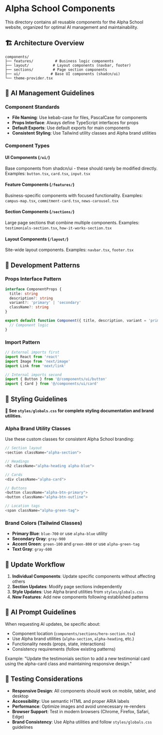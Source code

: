 # Alpha School Components

This directory contains all reusable components for the Alpha School website, organized for optimal AI management and maintainability.

## 🏗️ Architecture Overview

```
components/
├── features/          # Business logic components
├── layout/           # Layout components (navbar, footer)
├── sections/         # Page section components
├── ui/              # Base UI components (shadcn/ui)
└── theme-provider.tsx
```

## 🎯 AI Management Guidelines

### Component Standards
- **File Naming**: Use kebab-case for files, PascalCase for components
- **Props Interface**: Always define TypeScript interfaces for props
- **Default Exports**: Use default exports for main components
- **Consistent Styling**: Use Tailwind utility classes and Alpha brand utilities

### Component Types

#### UI Components (`/ui/`)
Base components from shadcn/ui - these should rarely be modified directly.
Examples: `button.tsx`, `card.tsx`, `input.tsx`

#### Feature Components (`/features/`)
Business-specific components with focused functionality.
Examples: `campus-map.tsx`, `commitment-card.tsx`, `news-carousel.tsx`

#### Section Components (`/sections/`)
Large page sections that combine multiple components.
Examples: `testimonials-section.tsx`, `how-it-works-section.tsx`

#### Layout Components (`/layout/`)
Site-wide layout components.
Examples: `navbar.tsx`, `footer.tsx`

## 🔧 Development Patterns

### Props Interface Pattern
```typescript
interface ComponentProps {
  title: string
  description?: string
  variant?: 'primary' | 'secondary'
  className?: string
}

export default function Component({ title, description, variant = 'primary', className }: ComponentProps) {
  // Component logic
}
```

### Import Pattern
```typescript
// External imports first
import React from 'react'
import Image from 'next/image'
import Link from 'next/link'

// Internal imports second
import { Button } from '@/components/ui/button'
import { Card } from '@/components/ui/card'
```

## 🎨 Styling Guidelines

**📍 See `styles/globals.css` for complete styling documentation and brand utilities.**

### Alpha Brand Utility Classes
Use these custom classes for consistent Alpha School branding:

```typescript
// Section layout
<section className="alpha-section">

// Headings
<h2 className="alpha-heading alpha-blue">

// Cards
<div className="alpha-card">

// Buttons
<button className="alpha-btn-primary">
<button className="alpha-btn-outline">

// Location tags
<span className="alpha-green-tag">
```

### Brand Colors (Tailwind Classes)
- **Primary Blue**: `blue-700` or use `alpha-blue` utility
- **Secondary Gray**: `gray-900` 
- **Accent Green**: `green-100` and `green-800` or use `alpha-green-tag`
- **Text Gray**: `gray-600`

## 🔄 Update Workflow

1. **Individual Components**: Update specific components without affecting others
2. **Section Updates**: Modify page sections independently
3. **Style Updates**: Use Alpha brand utilities from `styles/globals.css`
4. **New Features**: Add new components following established patterns

## 📝 AI Prompt Guidelines

When requesting AI updates, be specific about:
- Component location (`components/sections/hero-section.tsx`)
- Use Alpha brand utilities (`alpha-section`, `alpha-heading`, etc.)
- Functionality needs (props, state, interactions)
- Consistency requirements (follow existing patterns)

Example: "Update the testimonials section to add a new testimonial card using the alpha-card class and maintaining responsive design."

## 🧪 Testing Considerations

- **Responsive Design**: All components should work on mobile, tablet, and desktop
- **Accessibility**: Use semantic HTML and proper ARIA labels
- **Performance**: Optimize images and avoid unnecessary re-renders
- **Browser Support**: Test in modern browsers (Chrome, Firefox, Safari, Edge)
- **Brand Consistency**: Use Alpha utilities and follow `styles/globals.css` guidelines 